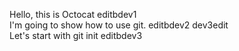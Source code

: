 Hello, this is Octocat editbdev1<br>
I'm going to show how to use git. editbdev2 dev3edit <br>
Let's start with git init editbdev3 <br>
